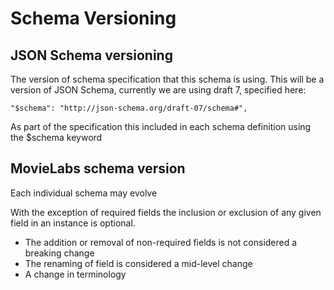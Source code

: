 # Schema Versioning

## JSON Schema versioning
The version of schema specification that this schema is using. This will be a version of JSON Schema, currently we 
are using draft 7, specified here:
```angular2html
"$schema": "http://json-schema.org/draft-07/schema#",
```
As part of the specification this included in each schema definition using the $schema keyword


## MovieLabs schema version
Each individual schema may evolve


With the exception of required fields the inclusion or exclusion of any given field in an instance is optional.

- The addition or removal of non-required fields is not considered a breaking change
- The renaming of field is considered a mid-level change
- A change in terminology 
